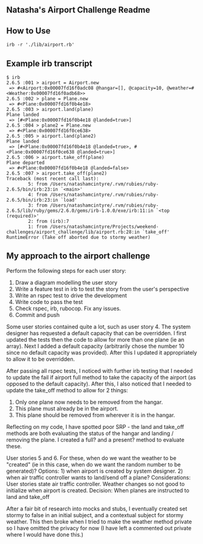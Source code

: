 ## Natasha's Airport Challenge Readme ##

## How to Use
```shell
irb -r './lib/airport.rb'
```

## Example irb transcript
```shell
$ irb
2.6.5 :001 > airport = Airport.new
 => #<Airport:0x00007fd16f0adc08 @hangar=[], @capacity=10, @weather=#<Weather:0x00007fd16f0adb68>>
2.6.5 :002 > plane = Plane.new
 => #<Plane:0x00007fd16f0b4e18>
2.6.5 :003 > airport.land(plane)
Plane landed
 => [#<Plane:0x00007fd16f0b4e18 @landed=true>]
2.6.5 :004 > plane2 = Plane.new
 => #<Plane:0x00007fd16f0ce638>
2.6.5 :005 > airport.land(plane2)
Plane landed
 => [#<Plane:0x00007fd16f0b4e18 @landed=true>, #<Plane:0x00007fd16f0ce638 @landed=true>]
2.6.5 :006 > airport.take_off(plane)
Plane departed
 => #<Plane:0x00007fd16f0b4e18 @landed=false>
2.6.5 :007 > airport.take_off(plane2)
Traceback (most recent call last):
        5: from /Users/natashamcintyre/.rvm/rubies/ruby-2.6.5/bin/irb:23:in `<main>'
        4: from /Users/natashamcintyre/.rvm/rubies/ruby-2.6.5/bin/irb:23:in `load'
        3: from /Users/natashamcintyre/.rvm/rubies/ruby-2.6.5/lib/ruby/gems/2.6.0/gems/irb-1.0.0/exe/irb:11:in `<top (required)>'
        2: from (irb):7
        1: from /Users/natashamcintyre/Projects/weekend-challenges/airport_challenge/lib/airport.rb:28:in `take_off'
RuntimeError (Take off aborted due to stormy weather)
```

## My approach to the airport challenge
Perform the following steps for each user story:
1. Draw a diagram modelling the user story
2. Write a feature test in irb to test the story from the user's perspective
3. Write an rspec test to drive the development
4. Write code to pass the test
5. Check rspec, irb, rubocop. Fix any issues.
6. Commit and push

Some user stories contained quite a lot, such as user story 4. The system designer has requested a default capacity that can be overridden. I first updated the tests then the code to allow for more than one plane (ie an array). Next I added a default capacity (arbitrarily chose the number 10 since no default capacity was provided). After this I updated it appropriately to allow it to be overridden.

After passing all rspec tests, I noticed with further irb testing that I needed to update the fail if airport full method to take the capacity of the airport (as opposed to the default capacity). After this, I also noticed that I needed to update the take_off method to allow for 2 things:
1. Only one plane now needs to be removed from the hangar.
2. This plane must already be in the airport.
3. This plane should be removed from wherever it is in the hangar.

Reflecting on my code, I have spotted poor SRP - the land and take_off methods are both evaluating the status of the hangar and landing / removing the plane. I created a full? and a present? method to evaluate these.

User stories 5 and 6. For these, when do we want the weather to be "created" (ie in this case, when do we want the random number to be generated)?
Options: 1) when airport is created by system designer. 2) when air traffic controller wants to land/send off a plane?
Considerations: User stories state air traffic controller. Weather changes so not good to initialize when airport is created.
Decision: When planes are instructed to land and take_off

After a fair bit of research into mocks and stubs, I eventually created set stormy to false in an initial subject, and a contextual subject for stormy weather. This then broke when I tried to make the weather method private so I have omitted the privacy for now (I have left a commented out private where I would have done this.)
